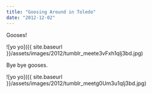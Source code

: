 ```yaml
---
title: "Goosing Around in Toledo"
date: "2012-12-02"
---
```


Gooses!

![yo yo]({{ site.baseurl }}/assets/images/2012/tumblr_meete3vFxh1qlj3bd.jpg)

Bye bye gooses.

![yo yo]({{ site.baseurl }}/assets/images/2012/tumblr_meetg0Um3u1qlj3bd.jpg)
